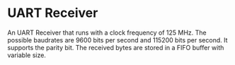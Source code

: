 # UART Receiver
 An UART Receiver that runs with a clock frequency of 125 MHz. The possible baudrates are 9600 bits per second and 115200 bits per second. It supports the parity bit. The received bytes are stored in a FIFO buffer with variable size. 

